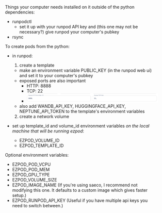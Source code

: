 Things your computer needs installed on it outside of the python dependencies:

- runpodctl
  - set it up with your runpod API key and (this one may not be necessary?) give runpod your computer's pubkey
- rsync

To create pods from the python:

- in runpod:
   1. create a template
    - make an environment variable PUBLIC_KEY (in the runpod web ui) and set it to your computer's pubkey
    - exposed ports are also important 
       - HTTP: 8888
       - TCP: 22
       - ![alt text](image-1.png)
    - also add WANDB_API_KEY, HUGGINGFACE_API_KEY, NEPTUNE_API_TOKEN to the template's environment variables 
   2. create a network volume

- set up template_id and volume_id environment variables *on the local machine that will be running ezpod*:
  - EZPOD_VOLUME_ID
  - EZPOD_TEMPLATE_ID


Optional environment variables:
- EZPOD_POD_VCPU
- EZPOD_POD_MEM
- EZPOD_GPU_TYPE
- EZPOD_VOLUME_SIZE
- EZPOD_IMAGE_NAME (If you're using saeco, I recommend not modifying this one. It defaults to a custom image which gives faster setup.)
- EZPOD_RUNPOD_API_KEY (Useful if you have multiple api keys you need to switch between.)